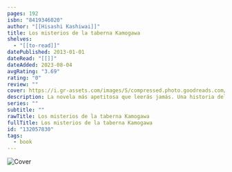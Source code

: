 ```yaml
---
pages: 192
isbn: "8419346020"
author: "[[Hisashi Kashiwai]]"
title: Los misterios de la taberna Kamogawa
shelves:
  - "[[to-read]]"
datePublished: 2013-01-01
dateRead: "[[]]"
dateAdded: 2023-08-04
avgRating: "3.69"
rating: "0"
review: ""
cover: https://i.gr-assets.com/images/S/compressed.photo.goodreads.com/books/1684804006l/132057830.jpg
description: La novela más apetitosa que leerás jamás. Una historia deliciosa que combina misterios y cocina y que triunfa en Japón y en todo el mundo Los misterios de la taberna Kamogawa es una de las novelas más apetitosas que vas a leer jamás. Una historia llena de ternura sobre una pareja de detectives formada por el padre y la hija del Kamogawa Shokudo, un restaurante escondido en Kioto, que siempre está lleno. El éxito entre la clientela radica en que este dúo singular se ha especializado en preparar exactamente el plato que el público anhela y recuerda de su pasado y no es capaz de reproducir o encontrar. Y lo hacen investigando la historia de la persona en cuestión. Kamogawa Koishi y su padre Nagare, antiguo detective, escuchan las confidencias de sus comensales, que anhelan revivir un momento mágico, y recrean los platos cocinados por sus seres queridos, en una novela deliciosa en todos los sentidos.
series: ""
subtitle: ""
rawTitle: Los misterios de la taberna Kamogawa
fullTitle: Los misterios de la taberna Kamogawa
id: "132057830"
tags:
  - book
---
```

![Cover](https:&#x2F;&#x2F;i.gr-assets.com&#x2F;images&#x2F;S&#x2F;compressed.photo.goodreads.com&#x2F;books&#x2F;1684804006l&#x2F;132057830.jpg)
